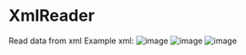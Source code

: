 # XmlReader
Read data from xml
Example xml:
![image](https://user-images.githubusercontent.com/65347753/196167916-4db9cf24-aa8c-4410-a175-a7edb2de8121.png)
![image](https://user-images.githubusercontent.com/65347753/196168215-31328abf-6883-44cd-8750-c383202c141b.png)
![image](https://user-images.githubusercontent.com/65347753/196168119-f46d31bc-0bd7-4451-82c3-a6b53aea897f.png)

